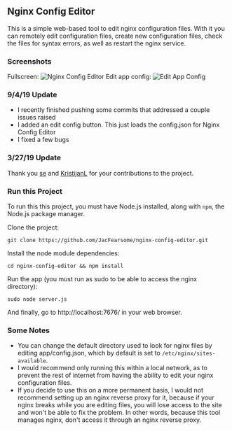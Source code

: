 ## Nginx Config Editor
This is a simple web-based tool to edit nginx configuration files.  With it you can remotely edit configuration files, create new configuration files, check the files for syntax errors, as well as restart the nginx service.

### Screenshots ###
Fullscreen:
![Nginx Config Editor](https://raw.githubusercontent.com/JacFearsome/nginx-config-editor/master/images/nginxconfigeditor.png)
Edit app config:
![Edit App Config](https://raw.githubusercontent.com/JacFearsome/nginx-config-editor/master/images/editappconfig.png)

### 9/4/19 Update ###
- I recently finished pushing some commits that addressed a couple issues raised
- I added an edit config button. This just loads the config.json for Nginx Config Editor
- I fixed a few bugs

### 3/27/19 Update ###
Thank you [se](https://github.com/se) and [KristijanL](https://github.com/KristijanL) for your contributions to the project.

### Run this Project ###
To run this this project, you must have Node.js installed, along with `npm`, the Node.js package manager.

Clone the project:

`git clone https://github.com/JacFearsome/nginx-config-editor.git`

Install the node module dependencies:

`cd nginx-config-editor && npm install`

Run the app (you must run as sudo to be able to access the nginx directory):

`sudo node server.js`

And finally, go to http://localhost:7676/ in your web browser.

### Some Notes ###
 - You can change the default directory used to look for nginx files by editing app/config.json, which by default is set to `/etc/nginx/sites-available`.
 - I would recommend only running this within a local network, as to prevent the rest of internet from having the ability to edit your nginx configuration files.
 - If you decide to use this on a more permanent basis, I would not recommend setting up an nginx reverse proxy for it, because if your nginx breaks while you are editing files, you will lose access to the site and won't be able to fix the problem.  In other words, because this tool manages nginx, don't access it through an nginx reverse proxy.
